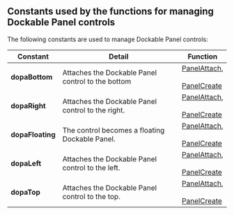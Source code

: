 
## Constants used by the functions for managing Dockable Panel controls
			

<a name="NOTE1"></a>
<a name="NOTE1_1"></a>
The following constants are used to manage Dockable Panel controls:

| Constant | Detail | Function |
| --- | --- | --- |
| **dopaBottom** | Attaches the Dockable Panel control to the bottom | [PanelAttach](../WDLang1/1000023990.md),<br><br>[PanelCreate](../WDLang1/1000023989.md) |
| **dopaRight** | Attaches the Dockable Panel control to the right. | [PanelAttach](../WDLang1/1000023990.md),<br><br>[PanelCreate](../WDLang1/1000023989.md) |
| **dopaFloating** | The control becomes a floating Dockable Panel. | [PanelAttach](../WDLang1/1000023990.md),<br><br>[PanelCreate](../WDLang1/1000023989.md) |
| **dopaLeft** | Attaches the Dockable Panel control to the left. | [PanelAttach](../WDLang1/1000023990.md),<br><br>[PanelCreate](../WDLang1/1000023989.md) |
| **dopaTop** | Attaches the Dockable Panel control to the top. | [PanelAttach](../WDLang1/1000023990.md),<br><br>[PanelCreate](../WDLang1/1000023989.md) |




